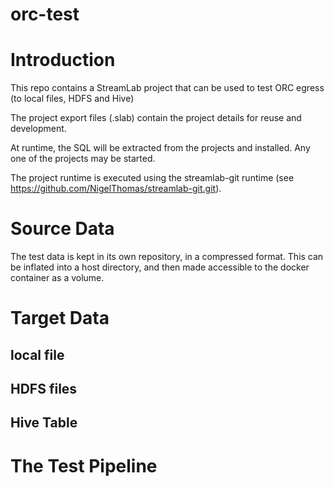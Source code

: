 # orc-test

# Introduction

This repo contains a StreamLab project that can be used to test ORC egress (to local files, HDFS and Hive)

The project export files (.slab) contain the project details for reuse and development. 

At runtime, the SQL will be extracted from the projects and installed. Any one of the projects may be started.

The project runtime is executed using the streamlab-git runtime (see https://github.com/NigelThomas/streamlab-git.git). 

# Source Data

The test data is kept in its own repository, in a compressed format. This can be inflated into a host directory, and then made accessible to the docker container as a volume.

# Target Data

## local file

## HDFS files

## Hive Table

# The Test Pipeline


